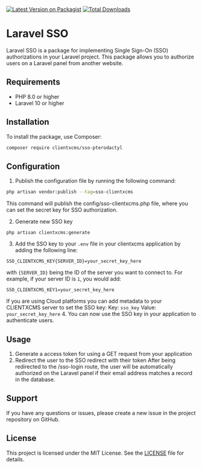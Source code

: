 [![Latest Version on Packagist](https://img.shields.io/packagist/v/clientxcms/sso-pterodactyl.svg?style=flat-square)](https://packagist.org/packages/clientxcms/sso-pterodactyl)
[![Total Downloads](https://img.shields.io/packagist/dt/clientxcms/sso-pterodactyl.svg?style=flat-square)](https://packagist.org/packages/clientxcms/sso-pterodactyl)

# Laravel SSO

Laravel SSO is a package for implementing Single Sign-On (SSO) authorizations in your Laravel project. This package allows you to authorize users on a Laravel panel from another website.

## Requirements

- PHP 8.0 or higher
- Laravel 10 or higher

## Installation

To install the package, use Composer:

```bash
composer require clientxcms/sso-pterodactyl
```

## Configuration
1. Publish the configuration file by running the following command:
```bash
php artisan vendor:publish --tag=sso-clientxcms
```
This command will publish the config/sso-clientxcms.php file, where you can set the secret key for SSO authorization.

2. Generate new SSO key
```shell
php artisan clientxcms:generate
```
3. Add the SSO key to your `.env` file in your clientxcms application by adding the following line:
```env
SSO_CLIENTXCMS_KEY{SERVER_ID}=your_secret_key_here
```
with `{SERVER_ID}` being the ID of the server you want to connect to. For example, if your server ID is `1`, you would add:
```env
SSO_CLIENTXCMS_KEY1=your_secret_key_here
``` 
If you are using Cloud platforms you can add metadata to your CLIENTXCMS server to set the SSO key:
Key: `sso_key`
Value: `your_secret_key_here`
4. You can now use the SSO key in your application to authenticate users.
## Usage

1. Generate a access token for using a GET request from your application
2. Redirect the user to the SSO redirect with their token
After being redirected to the /sso-login route, the user will be automatically authorized on the Laravel panel if their email address matches a record in the database.

## Support

If you have any questions or issues, please create a new issue in the project repository on GitHub.

## License

This project is licensed under the MIT License. See the [LICENSE](https://github.com/GIGABAIT93/LaravelSso/blob/main/LICENSE) file for details.
